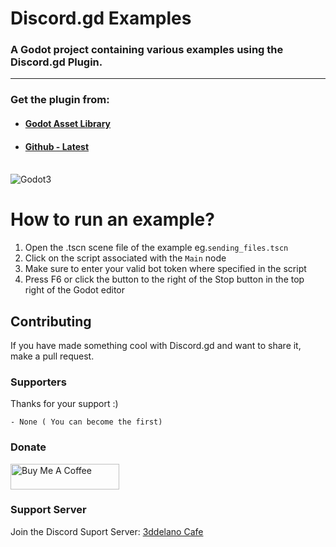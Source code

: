 Discord.gd Examples
=========================================


### A Godot project containing various examples using the Discord.gd Plugin.
----
### Get the plugin from:
- #### [Godot Asset Library](https://godotengine.org/asset-library/asset/1010)
- #### [Github - Latest](https://github.com/3ddelano/discord.gd)

<br>
<img alt="Godot3" src="https://img.shields.io/badge/-Godot 3.x-478CBF?style=for-the-badge&logo=godotengine&logoWidth=20&logoColor=white" />


# How to run an example?
1. Open the .tscn scene file of the example eg.`sending_files.tscn`
2. Click on the script associated with the `Main` node
3. Make sure to enter your valid bot token where specified in the script
4. Press F6 or click the button to the right of the Stop button in the top right of the Godot editor 

Contributing
-----------

If you have made something cool with Discord.gd and want to share it, make a pull request.


### Supporters
Thanks for your support :)
```
- None ( You can become the first)
```

### Donate
<a href="https://www.buymeacoffee.com/3ddelano" target="_blank"><img height="41" width="174" src="https://cdn.buymeacoffee.com/buttons/v2/default-red.png" alt="Buy Me A Coffee" width="150" ></a>

### Support Server
Join the Discord Suport Server: [3ddelano Cafe](https://discord.gg/FZY9TqW)
